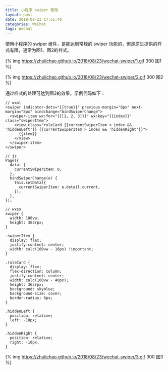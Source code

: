 ```yaml
---
title: 小程序 swiper 使用
layout: post
date: 2018-08-23 17:55:40
categories: WeChat
tags: WeChat
---
```


使用小程序的 swiper 组件，是能达到常规的 swiper 功能的，但是原生提供的样式有限，通常为图1、图2的样式。

{% img https://zhulichao.github.io/2018/08/23/wechat-swiper/1.gif 300 图1 %}

{% img https://zhulichao.github.io/2018/08/23/wechat-swiper/2.gif 300 图2 %}

通过样式的处理可达到图3的效果。示例代码如下：

```
// wxml
<swiper indicator-dots="{{true}}" previous-margin="8px" next-margin="8px" bindchange="bindSwiperChange">
  <swiper-item wx:for="{{[1, 2, 3]}}" wx:key="{{index}}" class="swiperItem">
    <view class="ruleCard {{currentSwiperItem < index && 'hiddenLeft'}} {{currentSwiperItem > index && 'hiddenRight'}}">
      {{item}}
    </view>
  </swiper-item>
</swiper>

// js
Page({
  data: {
    currentSwiperItem: 0,
  },
  bindSwiperChange(e) {
    this.setData({
      currentSwiperItem: e.detail.current,
    });
  },
});

// wxss
swiper {
  width: 100vw;
  height: 363rpx;
}

.swiperItem {
  display: flex;
  justify-content: center;
  width: calc(100vw - 16px) !important;
}

.ruleCard {
  display: flex;
  flex-direction: column;
  justify-content: center;
  width: calc(100vw - 40px);
  height: 363rpx;
  background: skyblue;
  background-size: cover;
  border-radius: 6px;
}

.hiddenLeft {
  position: relative;
  left: -10px;
}

.hiddenRight {
  position: relative;
  right: -10px;
}
```

{% img https://zhulichao.github.io/2018/08/23/wechat-swiper/3.gif 300 图3 %}